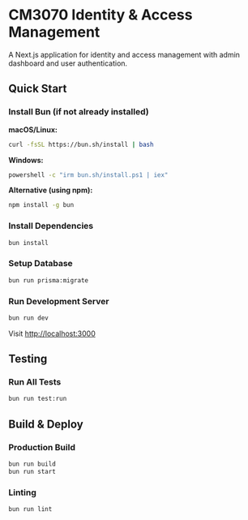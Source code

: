 # CM3070 Identity & Access Management

A Next.js application for identity and access management with admin dashboard and user authentication.

## Quick Start

### Install Bun (if not already installed)

**macOS/Linux:**
```bash
curl -fsSL https://bun.sh/install | bash
```

**Windows:**
```bash
powershell -c "irm bun.sh/install.ps1 | iex"
```

**Alternative (using npm):**
```bash
npm install -g bun
```

### Install Dependencies
```bash
bun install
```

### Setup Database
```bash
bun run prisma:migrate
```

### Run Development Server
```bash
bun run dev
```
Visit [http://localhost:3000](http://localhost:3000)

## Testing

### Run All Tests
```bash
bun run test:run
```

## Build & Deploy

### Production Build
```bash
bun run build
bun run start
```

### Linting
```bash
bun run lint
```
